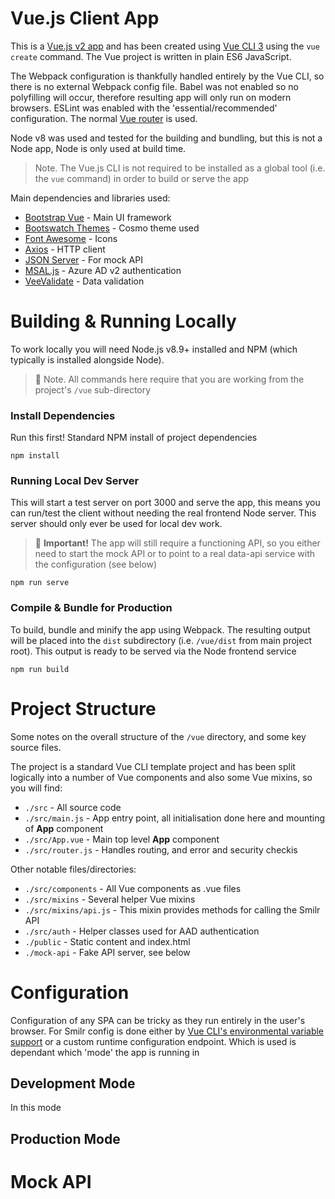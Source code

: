 # Vue.js Client App
This is a [Vue.js v2 app](https://vuejs.org/) and has been created using [Vue CLI 3](https://cli.vuejs.org/) using the `vue create` command. The Vue project is written in plain ES6 JavaScript. 

The Webpack configuration is thankfully handled entirely by the Vue CLI, so there is no external Webpack config file. Babel was not enabled so no polyfilling will occur, therefore resulting app will only run on modern browsers. ESLint was enabled with the 'essential/recommended' configuration. The normal [Vue router](https://router.vuejs.org/) is used.

Node v8 was used and tested for the building and bundling, but this is not a Node app, Node is only used at build time.

> Note. The Vue.js CLI is not required to be installed as a global tool (i.e. the `vue` command) in order to build or serve the app

Main dependencies and libraries used:
- [Bootstrap Vue](https://bootstrap-vue.js.org/) - Main UI framework
- [Bootswatch Themes](https://bootswatch.com/) -  Cosmo theme used
- [Font Awesome](https://fontawesome.com/how-to-use/on-the-web/using-with/vuejs) - Icons
- [Axios](https://github.com/axios/axios) - HTTP client
- [JSON Server](https://github.com/typicode/json-server) - For mock API
- [MSAL.js](https://github.com/AzureAD/microsoft-authentication-library-for-js) - Azure AD v2 authentication
- [VeeValidate](https://baianat.github.io/vee-validate/) - Data validation

# Building & Running Locally
To work locally you will need Node.js v8.9+ installed and NPM (which typically is installed alongside Node). 

> :speech_balloon: Note. All commands here require that you are working from the project's `/vue` sub-directory

### Install Dependencies 
Run this first! Standard NPM install of project dependencies  
```
npm install
```

### Running Local Dev Server
This will start a test server on port 3000 and serve the app, this means you can run/test the client without needing the real frontend Node server. This server should only ever be used for local dev work. 

> :speech_balloon: **Important!** The app will still require a functioning API, so you either need to start the mock API or to point to a real data-api service with the configuration (see below) 
```
npm run serve
```

### Compile & Bundle for Production
To build, bundle and minify the app using Webpack. The resulting output will be placed into the `dist` subdirectory (i.e. `/vue/dist` from main project root). This output is ready to be served via the Node frontend service 
```
npm run build
```


# Project Structure
Some notes on the overall structure of the `/vue` directory, and some key source files.

The project is a standard Vue CLI template project and has been split logically into a number of Vue components and also some Vue mixins, so you will find:

- `./src` - All source code
- `./src/main.js` - App entry point, all initialisation done here and mounting of **App** component
- `./src/App.vue` - Main top level **App** component
- `./src/router.js` - Handles routing, and error and security checkis

Other notable files/directories:

- `./src/components` - All Vue components as .vue files
- `./src/mixins` - Several helper Vue mixins
- `./src/mixins/api.js` - This mixin provides methods for calling the Smilr API 
- `./src/auth` - Helper classes used for AAD authentication
- `./public` - Static content and index.html
- `./mock-api` - Fake API server, see below

# Configuration
Configuration of any SPA can be tricky as they run entirely in the user's browser. For Smilr config is done either by [Vue CLI's environmental variable support](https://cli.vuejs.org/guide/mode-and-env.html) or a custom runtime configuration endpoint. Which is used is dependant which 'mode' the app is running in

## Development Mode
In this mode

## Production Mode

# Mock API
